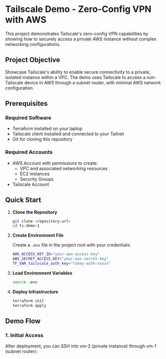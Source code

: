 # Tailscale Demo - Zero-Config VPN with AWS

This project demonstrates Tailscale's zero-config VPN capabilities by showing how to securely access a private AWS instance without complex networking configurations.

## Project Objective

Showcase Tailscale's ability to enable secure connectivity to a private, isolated instance within a VPC. The demo uses Tailscale to access a non-Tailscale device in AWS through a subnet router, with minimal AWS network configuration.

## Prerequisites

### Required Software
- Terraform installed on your laptop
- Tailscale client installed and connected to your Tailnet
- Git for cloning this repository

### Required Accounts
- AWS Account with permissions to create:
  - VPC and associated networking resources
  - EC2 instances
  - Security Groups
- Tailscale Account

## Quick Start

1. **Clone the Repository**
   ```bash
   git clone <repository-url>
   cd ts-demo-1
   ```

2. **Create Environment File**
   
   Create a `.env` file in the project root with your credentials:
   ```bash
   AWS_ACCESS_KEY_ID="your-aws-access-key"
   AWS_SECRET_ACCESS_KEY="your-aws-secret-key"
   TF_VAR_tailscale_auth_key="tskey-auth-xxxxx"
   ```

3. **Load Environment Variables**
   ```bash
   source .env
   ```

4. **Deploy Infrastructure**
   ```bash
   terraform init
   terraform apply
   ```

## Demo Flow

### 1. Initial Access
After deployment, you can SSH into vm-2 (private instance) through vm-1 (subnet router): 